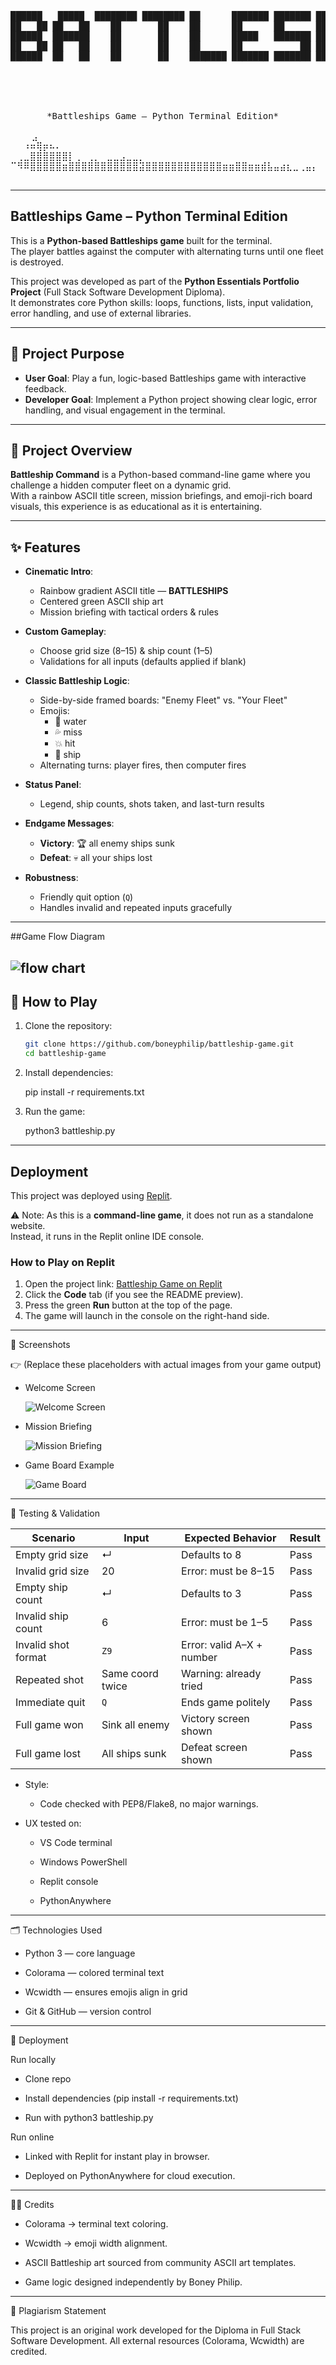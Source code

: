 <pre align="center">

██████   █████  ████████ ████████ ██      ███████ ███████ ██   ██ ██ ██████  ███████ 
██   ██ ██   ██    ██       ██    ██      ██      ██      ██   ██ ██ ██   ██ ██      
██████  ███████    ██       ██    ██      █████   ███████ ███████ ██ ██████  ███████ 
██   ██ ██   ██    ██       ██    ██      ██           ██ ██   ██ ██ ██           ██ 
██████  ██   ██    ██       ██    ███████ ███████ ███████ ██   ██ ██ ██      ███████ 
                                                                                     
                                                                                      



*Battleships Game – Python Terminal Edition*  

    ⣠⠀⠀⠀⠀⠀⠀⠀⠀⠀⠀⠀⠀⠀⠀⠀⠀⠀⠀⠀⠀⠀⠀⠀⠀⠀⠀⠀⠀⠀⠀⠀⠀⠀⠀⠀⠀⠀⠀⠀⠀⠀⠀⠀⠀⠀⠀⠀⠀⠀⠀⠀⠀⠀⠀⠀⠀⠀⠀
⠀⠀⠰⠶⢿⡶⠦⠄⠀⠀⠀⠀⠀⠀⠀⠀⠀⠀⠀⠀⠀⠀⠀⠀⠀⠀⠀⠀⠀⠀⠀⠀⠀⠀⠀⠀⠀⠀⠀⠀⠀⠀⠀⠀⠀⠀⠀⠀⠀⠀⠀⠀⠀⠀⠀⠀⠀⠀⠀⠀⠀⠀⠀
⠀⢀⣀⣿⣿⣿⣿⣿⣿⡇⢀⠀⢀⡀⠀⣀⣀⣠⣀⣀⡀⠀⠀⠀⠀⠀⠀⠀⠀⠀⠀⠀⠀⠀⠀⠀⠀⠀⠀⠀⠀⠀⠀⠀⠀⠀⠀⠀⠀⠀⠀⠀⠀⠀⠀⠀⠀⠀⠀⠀⠀⠀⠀
⠉⠻⠿⣿⣿⣿⣿⣿⣶⣿⣿⣿⣿⣿⣿⣿⣿⣿⣿⣿⣽⣿⣿⣿⣿⣿⣿⣿⣿⣿⣿⣿⣿⣶⣶⣿⣿⣶⣶⣾⣧⣤⣴⣆⣀⢀⣤⡄⠀⠀⣀⡀⠀

</pre>

---

## Battleships Game – Python Terminal Edition

This is a **Python-based Battleships game** built for the terminal.  
The player battles against the computer with alternating turns until one fleet is destroyed.  

This project was developed as part of the **Python Essentials Portfolio Project** (Full Stack Software Development Diploma).  
It demonstrates core Python skills: loops, functions, lists, input validation, error handling, and use of external libraries.



---

## 🎯 Project Purpose

- **User Goal**: Play a fun, logic-based Battleships game with interactive feedback.  
- **Developer Goal**: Implement a Python project showing clear logic, error handling, and visual engagement in the terminal.  

---

## 🌊 Project Overview

**Battleship Command** is a Python-based command-line game where you challenge a hidden computer fleet on a dynamic grid.  
With a rainbow ASCII title screen, mission briefings, and emoji-rich board visuals, this experience is as educational as it is entertaining.

---

## ✨ Features 

- **Cinematic Intro**:  
  - Rainbow gradient ASCII title — **BATTLESHIPS**  
  - Centered green ASCII ship art  
  - Mission briefing with tactical orders & rules

- **Custom Gameplay**:  
  - Choose grid size (8–15) & ship count (1–5)  
  - Validations for all inputs (defaults applied if blank)  

- **Classic Battleship Logic**:  
  - Side-by-side framed boards: "Enemy Fleet" vs. "Your Fleet"  
  - Emojis:  
    - 🌊 water  
    - 💦 miss  
    - 💥 hit  
    - 🚢 ship  
  - Alternating turns: player fires, then computer fires

- **Status Panel**:  
  - Legend, ship counts, shots taken, and last-turn results

- **Endgame Messages**:  
  - **Victory**: 🏆 all enemy ships sunk  
  - **Defeat**: 💀 all your ships lost  

- **Robustness**:  
  - Friendly quit option (`Q`)  
  - Handles invalid and repeated inputs gracefully  

---


##Game Flow Diagram
  
  ![flow chart](docs/images/game-flow.png)
------------------------------
  
## 📖 How to Play

1. Clone the repository:  
   ```bash
   git clone https://github.com/boneyphilip/battleship-game.git
   cd battleship-game

2. Install dependencies:

   pip install -r requirements.txt


3. Run the game:

   python3 battleship.py
--------------------------------------------------------------------------

## Deployment

This project was deployed using [Replit](https://replit.com).

⚠️ Note: As this is a **command-line game**, it does not run as a standalone website.  
Instead, it runs in the Replit online IDE console.  

### How to Play on Replit
1. Open the project link: [Battleship Game on Replit](https://replit.com/@boneyphilip/battleship-game?v=1)  
2. Click the **Code** tab (if you see the README preview).  
3. Press the green **Run** button at the top of the page.  
4. The game will launch in the console on the right-hand side.  

--------------------------------------------------------------------------
   📸 Screenshots

👉 (Replace these placeholders with actual images from your game output)

- Welcome Screen
  
   ![Welcome Screen](docs/images/rep-briefing.png)

- Mission Briefing

  ![Mission Briefing](docs/images/rep-briefing.png)

- Game Board Example

  ![Game Board](docs/images/rep-board.png)

------------------------------------------------------------------------

  🧪 Testing & Validation

| Scenario            | Input            | Expected Behavior         | Result |
| ------------------- | ---------------- | ------------------------- | ------ |
| Empty grid size     | ↵                | Defaults to 8             | Pass   |
| Invalid grid size   | 20               | Error: must be 8–15       | Pass   |
| Empty ship count    | ↵                | Defaults to 3             | Pass   |
| Invalid ship count  | 6                | Error: must be 1–5        | Pass   |
| Invalid shot format | `Z9`             | Error: valid A–X + number | Pass   |
| Repeated shot       | Same coord twice | Warning: already tried    | Pass   |
| Immediate quit      | `Q`              | Ends game politely        | Pass   |
| Full game won       | Sink all enemy   | Victory screen shown      | Pass   |
| Full game lost      | All ships sunk   | Defeat screen shown       | Pass   |


- Style:

  - Code checked with PEP8/Flake8, no major warnings.

- UX tested on:

   - VS Code terminal

   - Windows PowerShell

   - Replit console

   - PythonAnywhere

-------------------------------------------------------------------

🗂️ Technologies Used

   - Python 3 — core language

   - Colorama — colored terminal text

   - Wcwidth — ensures emojis align in grid

   - Git & GitHub — version control

--------------------------------------------------------------------

🚀 Deployment

Run locally

   - Clone repo

   - Install dependencies (pip install -r requirements.txt)

   - Run with python3 battleship.py

Run online

   - Linked with Replit for instant play in browser.

   - Deployed on PythonAnywhere for cloud execution.

----------------------------------------------------------------------

👨‍💻 Credits

  - Colorama → terminal text coloring.

  - Wcwidth → emoji width alignment.

  - ASCII Battleship art sourced from community ASCII art templates.

  - Game logic designed independently by Boney Philip.

----------------------------------------------------------------------

📜 Plagiarism Statement

   This project is an original work developed for the Diploma in Full Stack Software Development.
   All external resources (Colorama, Wcwidth) are credited.
  
